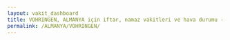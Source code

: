 ```yaml
---
layout: vakit_dashboard
title: VOHRINGEN, ALMANYA için iftar, namaz vakitleri ve hava durumu - ilçe/eyalet seç
permalink: /ALMANYA/VOHRINGEN/
---
```


<script type="text/javascript">
  var GLOBAL_COUNTRY = 'ALMANYA';
  var GLOBAL_CITY = 'VOHRINGEN';
  var GLOBAL_STATE = '';
  var lat = 72;
  var lon = 21;
</script>
